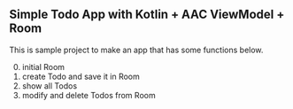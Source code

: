## Simple Todo App with Kotlin + AAC ViewModel + Room

This is sample project to make an app that has some functions below.

0. initial Room
1. create Todo and save it in Room
2. show all Todos
2. modify and delete Todos from Room

